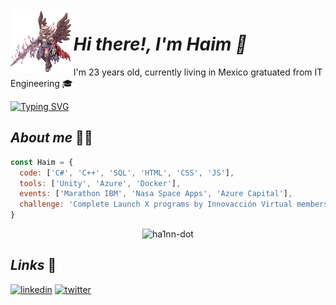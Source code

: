 <img align='left' src='https://github.com/hA1nn-dot/hA1nn-dot/blob/main/gifs/LonelyPlainCaiman-max-1mb.gif' width='20%'/> 

<h1 align="left"> <i>Hi there!, I'm Haim 🦊</i></h1>

I'm 23 years old, currently living in Mexico gratuated from IT Engineering 🎓

[![Typing SVG](https://readme-typing-svg.herokuapp.com?color=%2318F7EA&lines=Always+is+a+good+day+to+program)](https://git.io/typing-svg)

<h2 align="left"><i>About me</i> 🐱‍👤</h2>

```javascript
const Haim = {
  code: ['C#', 'C++', 'SQL', 'HTML', 'CSS', 'JS'], 
  tools: ['Unity', 'Azure', 'Docker'],
  events: ['Marathon IBM', 'Nasa Space Apps', 'Azure Capital'],
  challenge: 'Complete Launch X programs by Innovacción Virtual members'
}
```

<p align="center"><img src="https://github-readme-stats.vercel.app/api?username=hA1nn-dot&theme=highcontrast&show_icons=true&count_private=true" alt="ha1nn-dot" /></p>

<h2><i>Links</i> 📎</h2>

[![linkedin](https://img.shields.io/badge/linkedin-0A66C2?style=for-the-badge&logo=linkedin&logoColor=white)](https://www.linkedin.com/in/haim-guel-quiroz-a000a4220/)
[![twitter](https://img.shields.io/badge/twitter-1DA1F2?style=for-the-badge&logo=twitter&logoColor=white)](https://twitter.com/hA1nn_TW)
  


  
  
  
